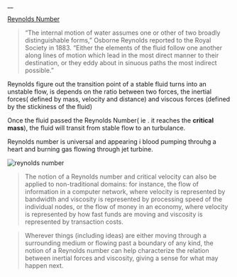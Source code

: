 __

[Reynolds Number](https://www.edge.org/response-detail/27056)

> “The internal motion of water assumes one or other of two broadly distinguishable forms,” Osborne Reynolds reported to the Royal Society in 1883. “Either the elements of the fluid follow one another along lines of motion which lead in the most direct manner to their destination, or they eddy about in sinuous paths the most indirect possible.” 

Reynolds figure out the transition point of a stable fluid turns into an unstable flow, is depends on the ratio between two forces, the inertial forces( defined by mass, velocity and distance) and viscous forces (defined by the stickiness of the fluid) 

Once the fluid passed the Reynolds Number( ie . it reaches the **critical mass**), the fluid will transit from stable flow to an turbulance.

Reynolds number is universal and appearing i blood pumping throuhg a heart and burning gas flowing through jet turbine.

![reynolds number](https://upload.wikimedia.org/wikipedia/commons/c/ca/Reynolds_Number_Effect_on_Airfoil_Flow.svg)

> The notion of a Reynolds number and critical velocity can also be applied to non-traditional domains: for instance, the flow of information in a computer network, where velocity is represented by bandwidth and viscosity is represented by processing speed of the individual nodes, or the flow of money in an economy, where velocity is represented by how fast funds are moving and viscosity is represented by transaction costs. 

> Wherever things (including ideas) are either moving through a surrounding medium or flowing past a boundary of any kind, the notion of a Reynolds number can help characterize the relation between inertial forces and viscosity, giving a sense for what may happen next.
